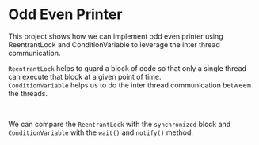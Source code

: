 # Odd Even Printer

This project shows how we can implement odd even printer using ReentrantLock and ConditionVariable to leverage the inter thread communication.

`ReentrantLock` helps to guard a block of code so that only a single thread can execute that block at a given point of time. <br>
`ConditionVariable` helps us to do the inter thread communication between the threads.

<br>

We can compare the `ReentrantLock` with the `synchronized` block and `ConditionVariable` with the `wait()` and `notify()` method. 

